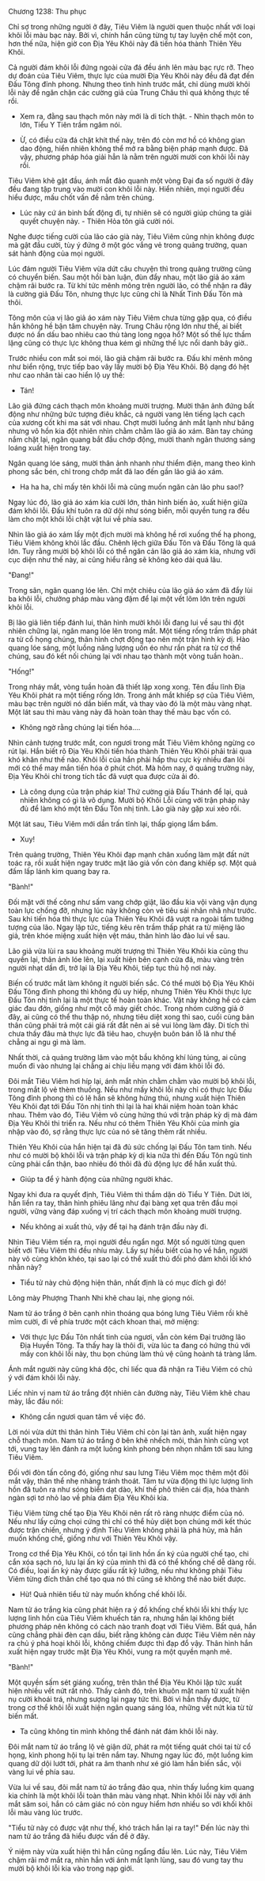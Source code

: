 




Chương 1238: Thu phục


Chỉ sợ trong những người ở đây, Tiêu Viêm là người quen thuộc nhất với loại khôi lỗi màu bạc này. Bởi vì, chính hắn cũng từng tự tay luyện chế một con, hơn thế nữa, hiện giờ con Địa Yêu Khôi này đã tiến hóa thành Thiên Yêu Khôi.

Cả người đám khôi lỗi đứng ngoài cửa đá đều ánh lên màu bạc rực rỡ. Theo dự đoán của Tiêu Viêm, thực lực của mười Địa Yêu Khôi này đều đã đạt đến Đấu Tông đỉnh phong. Nhưng theo tình hình trước mắt, chỉ dùng mười khôi lỗi này để ngăn chặn các cường giả của Trung Châu thì quá không thực tế rồi.

- Xem ra, đằng sau thạch môn này mới là di tích thật. - Nhìn thạch môn to lớn, Tiểu Y Tiên trầm ngâm nói.

- Ừ, có điều cửa đá chặt khít thế này, trên đó còn mơ hồ có không gian dao động, hiển nhiên không thể mở ra bằng biện pháp mạnh được. Đã vậy, phương pháp hóa giải hẳn là nằm trên người mười con khôi lỗi này rồi.

Tiêu Viêm khẽ gật đầu, ánh mắt đảo quanh một vòng Đại đa số người ở đây đều đang tập trung vào mười con khôi lỗi này. Hiển nhiên, mọi người đều hiểu được, mấu chốt vấn đề nằm trên chúng.

- Lúc này cứ án binh bất động đi, tự nhiên sẽ có người giúp chúng ta giải quyết chuyện này. - Thiên Hỏa tôn giả cười nói.

Nghe được tiếng cười của lão cáo già này, Tiêu Viêm cũng nhịn không được mà gật đầu cười, tùy ý đứng ở một góc vắng vẻ trong quảng trường, quan sát hành động của mọi người.

Lúc đám người Tiêu Viêm vừa dứt câu chuyện thì trong quảng trường cũng có chuyển biến. Sau một hồi bàn luận, đùn đẩy nhau, một lão giả áo xám chậm rãi bước ra. Từ khí tức mênh mông trên người lão, có thể nhận ra đây là cường giả Đấu Tôn, nhưng thực lực cũng chỉ là Nhất Tinh Đấu Tôn mà thôi.

Tông môn của vị lão giả áo xám này Tiêu Viêm chưa từng gặp qua, có điều hắn không hề bận tâm chuyện này. Trung Châu rộng lớn như thế, ai biết được nó ẩn dấu bao nhiêu cao thủ tàng long ngọa hổ? Một số thế lực thầm lặng cũng có thực lực không thua kém gì những thế lực nổi danh bây giờ..

Trước nhiều con mắt soi mói, lão giả chậm rãi bước ra. Đấu khí mênh mông như biển rộng, trực tiếp bao vây lấy mười bộ Địa Yêu Khôi. Bộ dạng đó hệt như cao nhân tài cao hiển lộ uy thế:

- Tán!

Lão giả đứng cách thạch môn khoảng mười trượng. Mười thân ảnh đứng bất động như những bức tượng điêu khắc, cả người vang lên tiếng lạch cạch của xương cốt khi ma sát với nhau. Chợt mười luồng ánh mắt lạnh như băng nhưng vô hồn kia đột nhiên nhìn chằm chằm lão giả áo xám. Bàn tay chúng nắm chặt lại, ngân quang bắt đầu chớp động, mười thanh ngân thương sáng loáng xuất hiện trong tay.

Ngân quang lóe sáng, mười thân ảnh nhanh như thiểm điện, mang theo kình phong sắc bén, chỉ trong chớp mắt đã lao đến gần lão giả áo xám.

- Ha ha ha, chỉ mấy tên khôi lỗi mà cũng muốn ngăn cản lão phu sao!?

Ngay lúc đó, lão giả áo xám kia cười lớn, thân hình biến ảo, xuất hiện giữa đám khôi lỗi. Đấu khí tuôn ra dữ dội như sóng biển, mỗi quyền tung ra đều làm cho một khôi lỗi chật vật lui về phía sau.

Nhìn lão giả áo xám lấy một địch mười mà không hề rơi xuống thế hạ phong, Tiêu Viêm không khỏi lắc đầu. Chênh lệch giữa Đấu Tôn và Đấu Tông là quá lớn. Tuy rằng mười bộ khôi lỗi có thể ngăn cản lão giả áo xám kia, nhưng với cục diện như thế này, ai cũng hiểu rằng sẽ không kéo dài quá lâu.

"Đang!"

Trong sân, ngân quang lóe lên. Chỉ một chiêu của lão giả áo xám đã đẩy lùi ba khôi lỗi, chưởng pháp màu vàng đậm để lại một vết lõm lớn trên người khôi lỗi.

Bị lão giả liên tiếp đánh lui, thân hình mười khôi lỗi đang lui về sau thì đột nhiên chững lại, ngân mang lóe lên trong mắt. Một tiếng rống trầm thấp phát ra từ cổ họng chúng, thân hình chợt động tạo nên một trận hình kỳ dị. Hào quang lóe sáng, một luồng năng lượng uốn éo như rắn phát ra từ cơ thể chúng, sau đó kết nối chúng lại với nhau tạo thành một vòng tuần hoàn..

"Hống!"

Trong nháy mắt, vòng tuần hoàn đã thiết lập xong xong. Tên đầu lĩnh Địa Yêu Khôi phát ra một tiếng rống lớn. Trong ánh mắt khiếp sợ của Tiêu Viêm, màu bạc trên người nó dần biến mất, và thay vào đó là một màu vàng nhạt. Một lát sau thì màu vàng này đã hoàn toàn thay thế màu bạc vốn có.

- Không ngờ rằng chúng lại tiến hóa....

Nhìn cảnh tượng trước mắt, con ngươi trong mắt Tiêu Viêm không ngừng co rút lại. Hắn biết rõ Địa Yêu Khôi tiến hóa thành Thiên Yêu Khôi phải trải qua khó khăn như thế nào. Khôi lỗi của hắn phải hấp thu cực kỳ nhiều đan lôi mới có thể may mắn tiến hóa ở phút chót. Mà hôm nay, ở quảng trường này, Địa Yêu Khôi chỉ trong tích tắc đã vượt qua được cửa ải đó.

- Là công dụng của trận pháp kia! Thứ cường giả Đấu Thánh để lại, quả nhiên không có gì là vô dụng. Mười bộ Khôi Lỗi cùng với trận pháp này đủ để làm khó một tên Đấu Tôn nhị tinh. Lão già này gặp xui xẻo rồi.

Một lát sau, Tiêu Viêm mới dần trấn tĩnh lại, thấp giọng lẩm bẩm.

- Xuy!

Trên quảng trường, Thiên Yêu Khôi đạp mạnh chân xuống làm mặt đất nứt toác ra, rồi xuất hiện ngay trước mặt lão giả vốn còn đang khiếp sợ. Một quả đấm lấp lánh kim quang bay ra.

"Bành!"

Đối mặt với thế công như sấm vang chớp giật, lão đầu kia vội vàng vận dụng toàn lực chống đỡ, nhưng lúc này không còn vẻ tiêu sái nhãn nhã như trước. Sau khi tiến hóa thì thực lực của Thiên Yêu Khôi đã vượt ra ngoài tầm tưởng tượng của lão. Ngay lập tức, tiếng kêu rên trầm thấp phát ra từ miệng lão giả, trên khóe miệng xuất hiện vệt máu, thân hình lảo đảo lui về sau.

Lão giả vừa lùi ra sau khoảng mười trượng thì Thiên Yêu Khôi kia cũng thu quyền lại, thân ảnh lóe lên, lại xuất hiện bên cạnh cửa đá, màu vàng trên người nhạt dần đi, trở lại là Địa Yêu Khôi, tiếp tục thủ hộ nơi này.

Biến cố trước mắt làm không ít người biến sắc. Có thể mười bộ Địa Yêu Khôi Đấu Tông đỉnh phong thì không đủ uy hiếp, nhưng Thiên Yêu Khôi thực lực Đấu Tôn nhị tinh lại là một thực tế hoàn toàn khác. Vật này không hề có cảm giác đau đớn, giống như một cỗ máy giết chóc. Trong nhóm cường giả ở đây, ai cũng có thể thu thập nó, nhưng tiêu diệt xong thì sao, cuối cùng bản thân cũng phải trả một cái giá rất đắt nên ai sẽ vui lòng làm đây. Di tích thì chưa thấy đâu mà thực lực đã tiêu hao, chuyện buôn bán lỗ lã như thế chẳng ai ngu gì mà làm.

Nhất thời, cả quảng trường lâm vào một bầu không khí lúng túng, ai cũng muốn đi vào nhưng lại chẳng ai chịu liều mạng với đám khôi lỗi đó.

Đôi mắt Tiêu Viêm hơi híp lại, ánh mắt nhìn chằm chằm vào mười bộ khôi lỗi, trong mắt lộ vẻ thèm thuồng. Nếu như mấy khôi lỗi này chỉ có thực lực Đấu Tông đỉnh phong thì có lẽ hắn sẽ không hứng thú, nhưng xuất hiện Thiên Yêu Khôi đạt tới Đấu Tôn nhị tinh thì lại là hai khái niệm hoàn toàn khác nhau. Thêm vào đó, Tiêu Viêm vô cùng hứng thú với trận pháp kỳ dị mà đám Địa Yêu Khôi thi triển ra. Nếu như có thêm Thiên Yêu Khôi của mình gia nhập vào đó, sợ rằng thực lực của nó sẽ tăng thêm rất nhiều.

Thiên Yêu Khôi của hắn hiện tại đã đủ sức chống lại Đấu Tôn tam tinh. Nếu như có mười bộ khôi lỗi và trận pháp kỳ dị kia nữa thì đến Đấu Tôn ngũ tinh cũng phải cẩn thận, bao nhiêu đó thôi đã đủ động lực để hắn xuất thủ.

- Giúp ta để ý hành động của những người khác.

Ngay khi đưa ra quyết định, Tiêu Viêm thì thầm dặn dò Tiểu Y Tiên. Dứt lời, hắn liền ra tay, thân hình phiêu lãng như đại bàng xẹt qua trên đầu mọi người, vững vàng đáp xuống vị trí cách thạch môn khoảng mười trượng.

- Nếu không ai xuất thủ, vậy để tại hạ đánh trận đầu này đi.

Nhìn Tiêu Viêm tiến ra, mọi người đều ngẩn ngơ. Một số người từng quen biết với Tiêu Viêm thì đều nhíu mày. Lấy sự hiểu biết của họ về hắn, người này vô cùng khôn khéo, tại sao lại có thể xuất thủ đối phó đám khôi lỗi khó nhằn này?

- Tiểu tử này chủ động hiện thân, nhất định là có mục đích gì đó!

Lông mày Phượng Thanh Nhi khẽ chau lại, nhẹ giọng nói.

Nam tử áo trắng ở bên cạnh nhìn thoáng qua bóng lưng Tiêu Viêm rồi khẽ mỉm cười, đi về phía trước một cách khoan thai, mở miệng:

- Với thực lực Đấu Tôn nhất tinh của ngươi, vẫn còn kém Đại trưởng lão Địa Huyền Tông. Ta thấy hay là thôi đi, vừa lúc ta đang có hứng thú với mấy con khôi lỗi này, thu bọn chúng làm thủ vệ cũng hoành tá tràng lắm.

Ánh mắt người này cũng khá độc, chỉ liếc qua đã nhận ra Tiêu Viêm có chủ ý với đám khôi lỗi này.

Liếc nhìn vị nam tử áo trắng đột nhiên cản đường này, Tiêu Viêm khẽ chau mày, lắc đầu nói:

- Không cần ngươi quan tâm về việc đó.

Lời nói vừa dứt thì thân hình Tiêu Viêm chỉ còn lại tàn ảnh, xuất hiện ngay chỗ thạch môn. Nam tử áo trắng ở bên khẽ nhếch môi, thân hình cũng vọt tới, vung tay lên đánh ra một luồng kình phong bén nhọn nhắm tới sau lưng Tiêu Viêm.

Đối với đòn tấn công đó, giống như sau lưng Tiêu Viêm mọc thêm một đôi mắt vậy, thân thể nhẹ nhàng tránh thoát. Tâm tư vừa động thì lực lượng linh hồn đã tuôn ra như sóng biển dạt dào, khí thế phô thiên cái địa, hóa thành ngàn sợi tơ nhỏ lao về phía đám Địa Yêu Khôi kia.

Tiêu Viêm từng chế tạo Địa Yêu Khôi nên rất rõ ràng nhược điểm của nó. Nếu như lấy cứng chọi cứng thì chỉ có thể hủy diệt bọn chúng mới kết thúc được trận chiến, nhưng ý định Tiêu Viêm không phải là phá hủy, mà hắn muốn khống chế, giống như với Thiên Yêu Khôi vậy.

Trong cơ thể Địa Yêu Khôi, có tồn tại linh hồn ấn ký của người chế tạo, chi cẩn xóa sạch nó, lưu lại ấn ký của mình thì đã có thể khống chế dễ dàng rồi. Có điều, loại ấn ký này được giấu rất kỹ lưỡng, nếu như không phải Tiêu Viêm từng đích thân chế tạo qua nó thì cũng sẽ không thể nào biết được.

- Hừ! Quả nhiên tiểu tử này muốn khống chế khôi lỗi.

Nam tử áo trắng kia cũng phát hiện ra ý đồ khống chế khôi lỗi khi thấy lực lượng linh hồn của Tiêu Viêm khuếch tán ra, nhưng hắn lại không biết phương pháp nên không có cách nào tranh đoạt với Tiêu Viêm. Bất quá, hắn cũng chẳng phải đèn cạn dầu, biết rằng không cản được Tiêu Viêm nên nảy ra chủ ý phá hoại khôi lỗi, không chiếm được thì đạp đổ vậy. Thân hình hắn xuất hiện ngay trước mặt Địa Yêu Khôi, vung ra một quyền mạnh mẽ.

"Bành!"

Một quyền sấm sét giáng xuống, trên thân thể Địa Yêu Khôi lập tức xuất hiện nhiều vết nứt rất nhỏ. Thấy cảnh đó, trên khuôn mặt nam tử xuất hiện nụ cười khoái trá, nhưng sượng lại ngay tức thì. Bởi vì hắn thấy được, từ trong cơ thể khôi lỗi xuất hiện ngân quang sáng lóa, những vết nứt kia từ từ biến mất.

- Ta cũng không tin mình không thể đánh nát đám khôi lỗi này.

Đôi mắt nam tử áo trắng lộ vẻ giận dữ, phát ra một tiếng quát chói tai từ cổ họng, kình phong hội tụ lại trên nắm tay. Nhưng ngay lúc đó, một luồng kim quang dữ dội lướt tới, phát ra âm thanh như xé gió làm hắn biến sắc, vội vàng lui về phía sau.

Vừa lui về sau, đôi mắt nam tử áo trắng đảo qua, nhìn thấy luồng kim quang kia chính là một khôi lỗi toàn thân màu vàng nhạt. Nhìn khôi lỗi này với ánh mắt săm soi, hắn có cảm giác nó còn nguy hiểm hơn nhiều so với khối khôi lỗi màu vàng lúc trước.

"Tiểu tử này có được vật như thế, khó trách hắn lại ra tay!" Đến lúc này thì nam tử áo trắng đã hiểu được vấn đề ở đây.

Ý niệm này vừa xuất hiện thì hắn cũng ngẩng đầu lên. Lúc này, Tiêu Viêm chậm rãi mở mắt ra, nhìn hắn với ánh mắt lạnh lùng, sau đó vung tay thu mười bộ khôi lỗi kia vào trong nạp giới.




